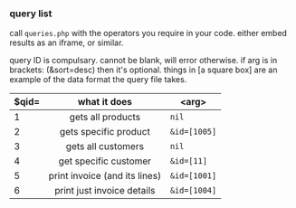 ### query list ###

call `queries.php` with the operators you require in your code. either embed results as an iframe, or similar.


query ID is compulsary. cannot be blank, will error otherwise.
if arg is in brackets: (&sort=desc) then it's optional.
things in [a square box] are an example of the data format the query file takes.


$qid= | what it does | \<arg\> |
--- | :---: | --- 
1 | gets all products | `nil`
2 | gets specific product | `&id=[1005]`
3 | gets all customers | `nil`
4 | get specific customer | `&id=[11]`
5 | print invoice (and its lines) | `&id=[1001]`
6 | print just invoice details | `&id=[1004]`